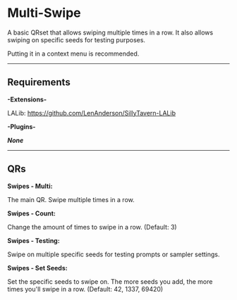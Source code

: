 # Multi-Swipe
A basic QRset that allows swiping multiple times in a row. It also allows swiping on specific seeds for testing purposes.

Putting it in a context menu is recommended.

---
## Requirements
**-Extensions-**

LALib:
https://github.com/LenAnderson/SillyTavern-LALib

**-Plugins-**

***None***

---
## QRs

**Swipes - Multi:**

The main QR. Swipe multiple times in a row.

**Swipes - Count:**

Change the amount of times to swipe in a row. (Default: 3)

**Swipes - Testing:**

Swipe on multiple specific seeds for testing prompts or sampler settings.

**Swipes - Set Seeds:**

Set the specific seeds to swipe on. The more seeds you add, the more times you'll swipe in a row. (Default: 42, 1337, 69420)